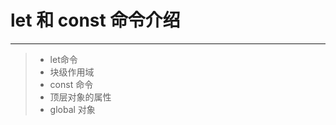 # let 和 const 命令介绍
--------------------
>   * let命令
>   * 块级作用域
>   * const 命令
>   * 顶层对象的属性
>   * global 对象
